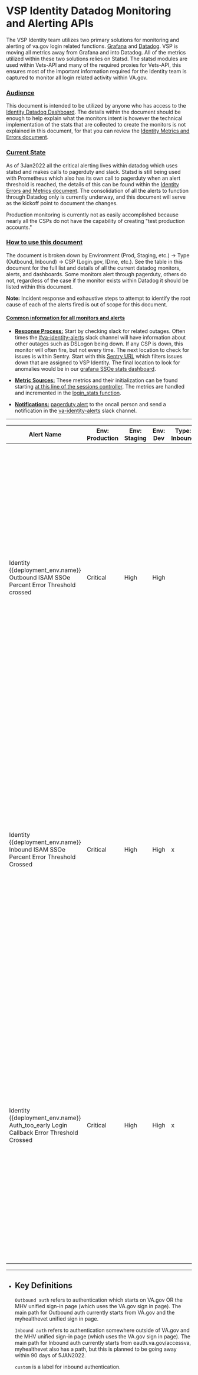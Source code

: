 # VSP Identity Datadog Monitoring and Alerting APIs

The VSP Identity team utilizes two primary solutions for monitoring and alerting of va.gov login related functions. [Grafana](http://grafana.vfs.va.gov/d/ioicprRMk/ssoe-launch?orgId=1&from=now-12h&to=now&refresh=30m) and [Datadog](https://app.datadoghq.com/dashboard/97h-d7e-tgr/joeidentitytestboard?from_ts=1641144949676&to_ts=1641317749676&live=true). VSP is moving all metrics away from Grafana and into Datadog. All of the metrics utilized within these two solutions relies on Statsd. The statsd modules are used within Vets-API and many of the required proxies for Vets-API, this ensures most of the important information required for the Identity team is captured to monitor all login related activity within VA.gov. 

### <ins>**Audience**</ins>
This document is intended to be utilized by anyone who has access to the [Identity Datadog Dashboard](https://app.datadoghq.com/dashboard/97h-d7e-tgr/joeidentitytestboard?from_ts=1641144949676&to_ts=1641317749676&live=true). The details within the document should be enough to help explain what the monitors intent is however the technical implementation of the stats that are collected to create the monitors is not explained in this document, for that you can review the [Identity Metrics and Errors document](https://github.com/department-of-veterans-affairs/va.gov-team/blob/master/products/identity/Identity_errors_metrics.md).

### <ins>**Current State**</ins>
As of 3Jan2022 all the critical alerting lives within datadog which uses statsd and makes calls to pagerduty and slack. Statsd is still being used with Prometheus which also has its own call to pagerduty when an alert threshold is reached, the details of this can be found within the [Identity Errors and Metrics document](https://github.com/department-of-veterans-affairs/va.gov-team/blob/master/products/identity/Identity_errors_metrics.md). The consolidation of all the alerts to function through Datadog only is currently underway, and this document will serve as the kickoff point to document the changes.

Production monitoring is currently not as easily accomplished because nearly all the CSPs do not have the capability of creating "test production accounts."

### <ins>**How to use this document**</ins>
The document is broken down by Environment (Prod, Staging, etc.) → Type (Outbound, Inbound) → CSP (Login.gov, IDme, etc.). See the table in this document for the full list and details of all the current datadog monitors, alerts, and dashboards. Some monitors alert through pagerduty, others do not, regardless of the case if the monitor exists within Datadog it should be listed within this document.

**Note:** Incident response and exhaustive steps to attempt to identify the root cause of each of the alerts fired is out of scope for this document. 

#### <ins>**Common information for all monitors and alerts**</ins>
- <ins>**Response Process:**</ins> 
Start by checking slack for related outages. Often times the [#va-identity-alerts](https://dsva.slack.com/archives/C02SBFQ22RL)
slack channel will have information about other outages such as DSLogon being down. If any CSP is down, this monitor will often fire, but not every time. The next location to check for issues is within Sentry. Start with this [Sentry URL](http://sentry.vfs.va.gov/organizations/vsp/issues/?environment=production&project=-1&query=is%3Aunresolved+assigned%3A%23vsp-identity&statsPeriod=14d) which filters issues down that are assigned to VSP Identity. The final location to look for anomalies would be in our [grafana SSOe stats dashboard](http://grafana.vfs.va.gov/d/ioicprRMk/ssoe-launch?orgId=1&refresh=30m).
    
 - <ins>**Metric Sources:**</ins>
  These metrics and their initialization can be found starting [at this line of the sessions controller](https://github.com/department-of-veterans-affairs/vets-api/blob/db8635cc65d786ce265c27bcc22b96b415aa028f/app/controllers/v1/sessions_controller.rb#L24). The metrics are handled and incremented in the [login_stats function](https://github.com/department-of-veterans-affairs/vets-api/blob/db8635cc65d786ce265c27bcc22b96b415aa028f/app/controllers/v1/sessions_controller.rb#L265).

 - <ins>**Notifications:**</ins>
 [pagerduty alert](https://dsva.pagerduty.com/service-directory/P8H4DC6) to the oncall person and send a notification in the [va-identity-alerts](https://dsva.slack.com/archives/C02SBFQ22RL) slack channel.

 ---

| Alert Name | Env: Production| Env: Staging| Env: Dev| Type: Inbound|Type: Outbound| Description | Threshold | Metric used |
|----------------------------------------------------------|---------------|------------|--------|-------------|--------------|--------------------------------------------------------------------------------------------------------------------------------------------------------------------------------------------------------------------------------------------------------------|------------------------------------------------------------------------------------------|---------------------------------------------------------------------------------------------------------------------------------------------------------------------|
|Identity {{deployment_env.name}} Outbound ISAM SSOe Percent Error Threshold crossed    |Critical       |High        |High    |             |x             |[This monitor](https://app.datadoghq.com/monitors/46767507) specifically looks for the percent of outbound ISAM SSOe authentications to drop below the acceptable threshold. If the percentage of errors for an outbound login attempt on VA.gov drops below the acceptable threshold, this will fire. The lack of a response for an initiated authentication will cause the success percentage to go down. When we get errors for an authentication event it is usually an indication of an issue between vets-api and eauth.                   |`Below 50% success percentage` averaged over a `15 minute window` with a recovery of 56%. | ((vets_api.statsd.api_auth_login_success from context IN (mhv,idme,dslogon,logingov) + vets_api.statsd.api_auth_login_failure from context IN (mhv,idme,dslogon,logingov)) / vets_api.statsd.api_auth_new from context IN (mhv,idme,dslogon,logingov)) * 100|
|Identity {{deployment_env.name}} Inbound ISAM SSOe Percent Error Threshold Crossed     |Critical       |High        |High    |x            |              |[This monitor](https://app.datadoghq.com/monitors/46467439) specifically looks for the percent of inbound ISAM SSOe authentications to drop below the acceptable threshold. In other words, if the percentage of errors for an inbound auto login attempt on VA.gov drops below the acceptable threshold, this will fire. The lack of a response for an initiated authentication will cause the success percentage to go down. When we get errors for an authentication event it is usually an indication of an issue between vets-api and eauth.|`Below 58% success percentage` averaged over a `15 minute window` with a recovery of 60%. |((vets_api.statsd.api_auth_login_success from context custom + vets_api.statsd.api_auth_login_failure from context custom) / vets_api.statsd.api_auth_new from context custom) * 100                                                                         |
|Identity {{deployment_env.name}} Auth_too_early Login Callback Error Threshold Crossed |Critical       |High        |High    |x            |x             |[This monitor](https://app.datadoghq.com/monitors/55167253) specifically looks for the number of auth_too_early errors to cross the specified threshold. This error means that someones browser attempted to authenicate with a time earlier than what the servers time expects. Isolated instances of this are not a concern as some browsers and network packets could have a bug which causes this. When this error happens lots of time over a certain time period though it could indicate an internal vets-api concern with NTP.           |`Above 3 total errors` over a `5 minute window` with a recovery of 2.                     |vets_api.statsd.api_auth_login_callback_failed FROM error:auth_too_early                                                                                                                                                                                     |


 ___ 
  - ## Key Definitions
    `Outbound auth` refers to authentication which starts on VA.gov OR the MHV unified sign-in page (which uses the VA.gov sign in page). The main path for Outbound auth currently starts from VA.gov and the myhealthevet unified sign in page.

    `Inbound auth` refers to authentication somewhere outside of VA.gov and the MHV unified sign-in page (which uses the VA.gov sign in page). The main path for Inbound auth currently starts from eauth.va.gov/accessva, myhealthevet also has a path, but this is planned to be going away within 90 days of 5JAN2022.

    `custom` is a label for inbound authentication.
